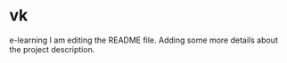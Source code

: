 # vk
e-learning
I am editing the README file. Adding some more details about the project description.
